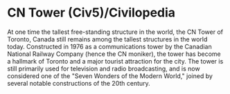 # CN Tower (Civ5)/Civilopedia

At one time the tallest free-standing structure in the world, the CN Tower of Toronto, Canada still remains among the tallest structures in the world today. Constructed in 1976 as a communications tower by the Canadian National Railway Company (hence the CN moniker), the tower has become a hallmark of Toronto and a major tourist attraction for the city. The tower is still primarily used for television and radio broadcasting, and is now considered one of the "Seven Wonders of the Modern World," joined by several notable constructions of the 20th century.